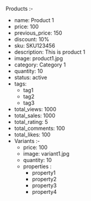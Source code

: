 Products :-

- name: Product 1
- price: 100
- previous_price: 150
- discount: 10%
- sku: SKU123456
- description: This is product 1
- image: product1.jpg
- category: Category 1
- quantity: 10
- status: active
- tags:
  - tag1
  - tag2
  - tag3
- total_views: 1000
- total_sales: 1000
- total_rating: 5
- total_comments: 100
- total_likes: 100
- Variants :-
  - price: 100
  - image: variant1.jpg
  - quantity: 10
  - properties :
    - property1
    - property2
    - property3
    - property4
